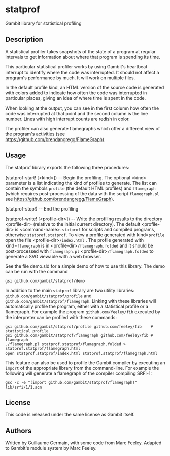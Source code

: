 # statprof

Gambit library for statistical profiling

## Description

A statistical profiler takes snapshots of the state of a program at regular intervals to get information about where that program is spending its time.

This particular statistical profiler works by using Gambit's heartbeat interrupt to identify where the code was interrupted.  It should not affect a program's performance by much.  It will work on multiple files.

In the default profile kind, an HTML version of the source code is generated with colors added to indicate how often the code was interrupted in particular places, giving an idea of where time is spent in the code.

When looking at the output, you can see in the first column how often the code was interrupted at that point and the second column is the line number.  Lines with high interrupt counts are redish in color.

The profiler can also generate flamegraphs which offer a different view of the program's activities (see https://github.com/brendangregg/FlameGraph).

## Usage

The statprof library exports the following three procedures:

(statprof-start! [&lt;kind&gt;])
  -- Begin the profiling.  The optional &lt;kind&gt; parameter is a list
     indicating the kind of profiles to generate.  The list can contain
     the symbols `profile` (the default HTML profiles) and `flamegraph`
     (which requires post-processing of the data with the  script
     `flamegraph.pl` see https://github.com/brendangregg/FlameGraph).

(statprof-stop!)
  -- End the profiling

(statprof-write! [&lt;profile-dir&gt;])
  -- Write the profiling results to the directory &lt;profile-dir&gt; (relative to the initial current directory).  The default &lt;profile-dir&gt; is &lt;command-name&gt;`.statprof` for scripts and compiled programs, otherwise `statprof.statprof`. To view a profile generated with kind=`profile` open the file &lt;profile-dir&gt;`/index.html` .  The profile generated with kind=`flamegraph` is in &lt;profile-dir&gt;`/flamegraph.folded` and it should be post-processed with `flamegraph.pl` &lt;profile-dir&gt;`/flamegraph.folded` to generate a SVG viewable with a web browser.

See the file demo.sld for a simple demo of how to use this library.  The demo can be run with the command

    gsi github.com/gambit/statprof/demo

In addition to the main `statprof` library are two utility libraries: `github.com/gambit/statprof/profile` and `github.com/gambit/statprof/flamegraph`. Linking with these libraries will automatically profile the program, either with a statistical profile or a flamegraph. For example the program `github.com/feeley/fib` executed by the interpreter can be profiled with these commands:

    gsi github.com/gambit/statprof/profile github.com/feeley/fib    # statistical profile
    gsi github.com/gambit/statprof/flamegraph github.com/feeley/fib # flamegraph
    ./flamegraph.pl statprof.statprof/flamegraph.folded > statprof.statprof/flamegraph.html
    open statprof.statprof/index.html statprof.statprof/flamegraph.html

This feature can also be used to profile the Gambit compiler by executing an `import` of the appropriate library from the command-line. For example the following will generate a flamegraph of the compiler compiling SRFI-1:

    gsc -c -e "(import github.com/gambit/statprof/flamegraph)" lib/srfi/1/1.scm

## License

This code is released under the same license as Gambit itself.

## Authors

Written by Guillaume Germain, with some code from Marc Feeley.
Adapted to Gambit's module system by Marc Feeley.
